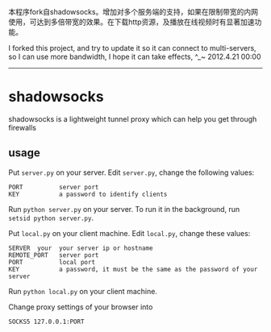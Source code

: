 本程序fork自shadowsocks。增加对多个服务端的支持，如果在限制带宽的内网使用，可达到多倍带宽的效果。在下载http资源，及播放在线视频时有显著加速功能。

I forked this  project, and try to update it so it can connect to multi-servers, so I can use more bandwidth,
I hope it can take effects, ^_~
2012.4.21 00:00
______________________________________________________________________________________
shadowsocks
===========

shadowsocks is a lightweight tunnel proxy which can help you get through firewalls

usage
-----------

Put `server.py` on your server. Edit `server.py`, change the following values:

    PORT          server port
    KEY           a password to identify clients

Run `python server.py` on your server. To run it in the background, run `setsid python server.py`.

Put `local.py` on your client machine. Edit `local.py`, change these values:

    SERVER  your  your server ip or hostname
    REMOTE_PORT   server port
    PORT          local port
    KEY           a password, it must be the same as the password of your server

Run `python local.py` on your client machine.

Change proxy settings of your browser into

    SOCKS5 127.0.0.1:PORT

